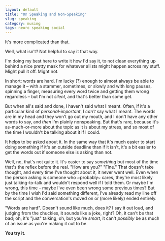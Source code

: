 ```yaml
---
layout: default
title: "On Speaking and Non-Speaking"
slug: speaking
category: musing
tags: neuro speaking social
---
```


It's more complicated than that.

Well, what isn't? Not helpful to say it that way.

I'm doing my best here to write it how I'd say it, to not clean everything up
behind a nice pretty mask for whatever allists might happen across my stuff.
Might pull it off. Might not.

In short: words are hard. I'm lucky (?) enough to almost always be able to
manage it – with a stammer, sometimes, or slowly and with long pauses, spinning
a finger, measuring every word twice and getting them wrong regardless – but
I'm not *silent*, and that's better than some get.

But when all's said and done, I haven't said what I meant. Often, if it's a
particular kind of *personal-important*, I *can't* say what I meant. The words
are in my head and they won't go out my mouth, and I don't have any other words
to say, and *then* I'm plainly nonspeaking. But that's rare, because it's
as-much-or-more about the topic as it is about my stress, and so most of the
time I wouldn't be talking about it if I could.

It helps to be asked about it. In the same way that it's much easier to start
doing something if it's an outside deadline than if it isn't, it's a bit easier
to get the words out if someone else is asking than not.

Well, no, that's not quite it. It's easier to say *something* but most of the
time that's the reflex before the real. "How are you?" "Fine." That doesn't
take thought, and every time I've thought about it, it never went well. Even
when the person asking is someone who ~probably~ cares, they're most likely
just talking-to-talk and wouldn't respond well if I told them. Or maybe I'm
wrong, this time – maybe I've even been wrong some previous times? But by the
time I wish I'd said something different, I've already read my line off the
script and the conversation's moved on or (more likely) ended entirely.

"Words are hard". Doesn't sound like much, does it? I say it out loud, and
judging from the chuckles, it sounds like a joke, right? Oh, it can't be that
bad; oh, it's "just" talking; oh, but you're *smart*, it can't *possibly* be as
much of an issue as you're making it out to be.

**You try it.**

